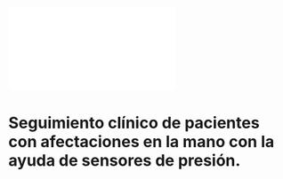 ![Cabecera grado](cabeceraSalud.pdf)
# Seguimiento clínico de pacientes con afectaciones en la mano con la ayuda de sensores de presión.
